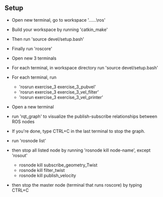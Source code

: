 ## Setup

- Open new terminal, go to workspace '...\...\ros' 
- Build your workspace by running 'catkin_make'
- Then run 'source devel/setup.bash'
- Finally run 'roscore'

- Open new 3 terminals 
- For each terminal, in workspace directory run 'source devel/setup.bash'
- For each terminal, run 
	- 'rosrun exercise_3 exercise_3_pubvel'
	- 'rosrun exercise_3 exercise_3_vel_filter'
	- 'rosrun exercise_3 exercise_3_vel_printer'

- Open a new terminal
- run 'rqt_graph' to visualize the publish-subscribe relationships between ROS nodes

- If you're done, type CTRL+C in the last terminal to stop the graph.
- run 'rosnode list'
- then stop all listed node by running 'rosnode kill node-name', except 'rosout'
	- rosnode kill subscribe_geometry_Twist
	- rosnode kill filter_twist
	- rosnode kill publish_velocity
- then stop the master node (terminal that runs roscore) by typing CTRL+C